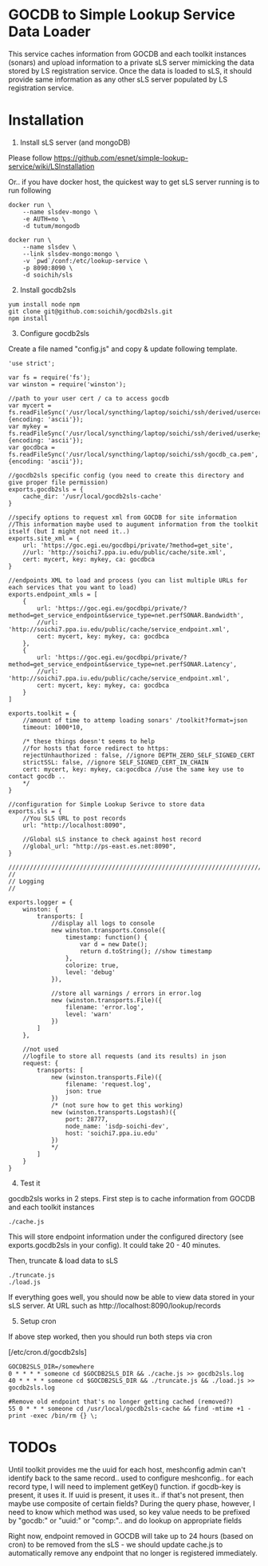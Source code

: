 # GOCDB to Simple Lookup Service Data Loader

This service caches information from GOCDB and each toolkit instances (sonars) and upload information to a private sLS server mimicking the data stored by LS registration service. Once the data is loaded to sLS, it should provide same information as any other sLS server populated by LS registration service.

# Installation

1) Install sLS server (and mongoDB)

Please follow https://github.com/esnet/simple-lookup-service/wiki/LSInstallation

Or.. if you have docker host, the quickest way to get sLS server running is to run following

```
docker run \
    --name slsdev-mongo \
    -e AUTH=no \
    -d tutum/mongodb

docker run \
    --name slsdev \
    --link slsdev-mongo:mongo \
    -v `pwd`/conf:/etc/lookup-service \
    -p 8090:8090 \
    -d soichih/sls
```

2) Install gocdb2sls

```
yum install node npm
git clone git@github.com:soichih/gocdb2sls.git
npm install
```

3) Configure gocdb2sls

Create a file named "config.js" and copy & update following template.

```
'use strict';

var fs = require('fs');
var winston = require('winston');

//path to your user cert / ca to access gocdb
var mycert = fs.readFileSync('/usr/local/syncthing/laptop/soichi/ssh/derived/usercert.pem', {encoding: 'ascii'});
var mykey = fs.readFileSync('/usr/local/syncthing/laptop/soichi/ssh/derived/userkey.pem', {encoding: 'ascii'});
var gocdbca = fs.readFileSync('/usr/local/syncthing/laptop/soichi/ssh/gocdb_ca.pem', {encoding: 'ascii'});

//gocdb2sls specific config (you need to create this directory and give proper file permission)
exports.gocdb2sls = {
    cache_dir: '/usr/local/gocdb2sls-cache' 
}

//specify options to request xml from GOCDB for site information
//This information maybe used to augument information from the toolkit itself (but I might not need it..)
exports.site_xml = {
    url: 'https://goc.egi.eu/gocdbpi/private/?method=get_site', 
    //url: 'http://soichi7.ppa.iu.edu/public/cache/site.xml',
    cert: mycert, key: mykey, ca: gocdbca
}

//endpoints XML to load and process (you can list multiple URLs for each services that you want to load)
exports.endpoint_xmls = [
    {
        url: 'https://goc.egi.eu/gocdbpi/private/?method=get_service_endpoint&service_type=net.perfSONAR.Bandwidth',
        //url: 'http://soichi7.ppa.iu.edu/public/cache/service_endpoint.xml',
        cert: mycert, key: mykey, ca: gocdbca
    },
    {
        url: 'https://goc.egi.eu/gocdbpi/private/?method=get_service_endpoint&service_type=net.perfSONAR.Latency', 
        //url: 'http://soichi7.ppa.iu.edu/public/cache/service_endpoint.xml',
        cert: mycert, key: mykey, ca: gocdbca
    }
]

exports.toolkit = {
    //amount of time to attemp loading sonars' /toolkit?format=json
    timeout: 1000*10,

    /* these things doesn't seems to help
    //for hosts that force redirect to https:
    rejectUnhauthorized : false, //ignore DEPTH_ZERO_SELF_SIGNED_CERT 
    strictSSL: false, //ignore SELF_SIGNED_CERT_IN_CHAIN
    cert: mycert, key: mykey, ca:gocdbca //use the same key use to contact gocdb .. 
    */
}

//configuration for Simple Lookup Serivce to store data
exports.sls = {
    //You SLS URL to post records
    url: "http://localhost:8090",

    //Global sLS instance to check against host record
    //global_url: "http://ps-east.es.net:8090",
}

///////////////////////////////////////////////////////////////////////////////////////////////////
//
// Logging
//

exports.logger = {
    winston: {
        transports: [
            //display all logs to console
            new winston.transports.Console({
                timestamp: function() {
                    var d = new Date();
                    return d.toString(); //show timestamp
                },
                colorize: true,
                level: 'debug'
            }),

            //store all warnings / errors in error.log
            new (winston.transports.File)({
                filename: 'error.log',
                level: 'warn'
            })
        ]
    },

    //not used
    //logfile to store all requests (and its results) in json
    request: {
        transports: [
            new (winston.transports.File)({
                filename: 'request.log',
                json: true
            })
            /* (not sure how to get this working)
            new (winston.transports.Logstash)({
                port: 28777,
                node_name: 'isdp-soichi-dev',
                host: 'soichi7.ppa.iu.edu'
            })
            */
        ]
    }
}
```

4) Test it

gocdb2sls works in 2 steps. First step is to cache information from GOCDB and each toolkit instances

```
./cache.js
```

This will store endpoint information under the configured directory (see exports.gocdb2sls in your config). It could take 20 - 40 minutes.

Then, truncate & load data to sLS

```
./truncate.js
./load.js
```

If everything goes well, you should now be able to view data stored in your sLS server. At URL such as http://localhost:8090/lookup/records

5) Setup cron

If above step worked, then you should run both steps via cron

[/etc/cron.d/gocdb2sls]

```
GOCDB2SLS_DIR=/somewhere
0 * * * * someone cd $GOCDB2SLS_DIR && ./cache.js >> gocdb2sls.log
40 * * * * someone cd $GOCDB2SLS_DIR && ./truncate.js && ./load.js >> gocdb2sls.log

#Remove old endpoint that's no longer getting cached (removed?)
55 0 * * * someone cd /usr/local/gocdb2sls-cache && find -mtime +1 -print -exec /bin/rm {} \;
```

# TODOs

Until toolkit provides me the uuid for each host, meshconfig admin can't identify back to the same record.. used to configure 
meshconfig.. for each record type, I will need to implement getKey() function. if gocdb-key is present, it uses it. If uuid is present,
it uses it.. if that's not present, then maybe use composite of certain fields? During the query phase, however, I need to know
which method was used, so key value needs to be prefixed by "gocdb:" or "uuid:" or "comp:".. and do lookup on appropriate fields

Right now, endpoint removed in GOCDB will take up to 24 hours (based on cron) to be removed from the sLS - we should update cache.js to 
automatically remove any endpoint that no longer is registered immediately.

